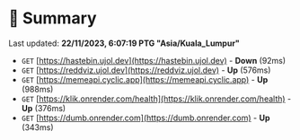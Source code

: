# 📖 Summary
Last updated: **22/11/2023, 6:07:19 PTG "Asia/Kuala_Lumpur"**

- `GET` [https://hastebin.ujol.dev](https://hastebin.ujol.dev) - **Down** (92ms)
- `GET` [https://reddviz.ujol.dev](https://reddviz.ujol.dev) - **Up** (576ms)
- `GET` [https://memeapi.cyclic.app](https://memeapi.cyclic.app) - **Up** (988ms)
- `GET` [https://klik.onrender.com/health](https://klik.onrender.com/health) - **Up** (376ms)
- `GET` [https://dumb.onrender.com](https://dumb.onrender.com) - **Up** (343ms)
